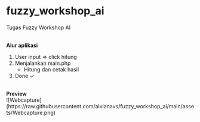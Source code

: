 # fuzzy_workshop_ai

Tugas Fuzzy Workshop AI

<br>
   <b>Alur aplikasi</b><br>

1. User input => click hitung
2. Menjalankan main.php
   - Hitung dan cetak hasil
3. Done ✓

<br>
   <b>Preview</b><br>
![Webcapture](https://raw.githubusercontent.com/alvianavs/fuzzy_workshop_ai/main/assets/Webcapture.png)

